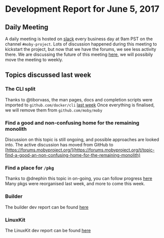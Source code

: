 # Development Report for June 5, 2017

## Daily Meeting

A daily meeting is hosted on [slack](https://dockercommunity.slack.com) every business day at 9am PST on the channel `#moby-project`.
Lots of discussion happened during this meeting to kickstart the project, but now that we have the forums, we see less activity there.
We are discussing the future of this meeting [here](https://forums.mobyproject.org/t/of-standups-future), we will possibily move the meeting
to weekly.

## Topics discussed last week

### The CLI split

Thanks to @tiborvass, the man pages, docs and completion scripts were imported to `github.com/docker/cli` [last week](https://github.com/docker/cli/pull/147)
Once everything is finalised, we will remove them from `github.com/moby/moby`

### Find a good and non-confusing home for the remaining monolith

Discussion on this topic is still ongoing, and possible approaches are looked into. The active discussion has moved
from GitHub to [https://forums.mobyproject.org/](https://forums.mobyproject.org/t/topic-find-a-good-an-non-confusing-home-for-the-remaining-monolith)


### Find a place for `/pkg`

Thanks to @dnephin this topic in on-going, you can follow progress [here](https://github.com/moby/moby/issues/32989)
Many pkgs were reorganised last week, and more to come this week.


### Builder

The builder dev report can be found [here](builder/2017-06-05.md)


### LinuxKit

The LinuxKit dev report can be found [here](https://github.com/linuxkit/linuxkit/blob/master/reports/2017-06-03.md)